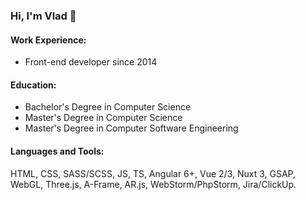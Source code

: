 ### Hi, I'm Vlad 👋

#### Work Experience:
- Front-end developer since 2014

#### Education:
- Bachelor's Degree in Computer Science
- Master's Degree in Computer Science
- Master's Degree in Computer Software Engineering

#### Languages and Tools:
HTML, CSS, SASS/SCSS, JS, TS, Angular 6+, Vue 2/3, Nuxt 3, GSAP, WebGL, Three.js, A-Frame, AR.js, WebStorm/PhpStorm, Jira/ClickUp.

<!--
**klivak/klivak** is a ✨ _special_ ✨ repository because its `README.md` (this file) appears on your GitHub profile.

Here are some ideas to get you started:

- 🔭 I’m currently working on ...
- 🌱 I’m currently learning ...
- 👯 I’m looking to collaborate on ...
- 🤔 I’m looking for help with ...
- 💬 Ask me about ...
- 📫 How to reach me: ...
- 😄 Pronouns: ...
- ⚡ Fun fact: ...
-->
